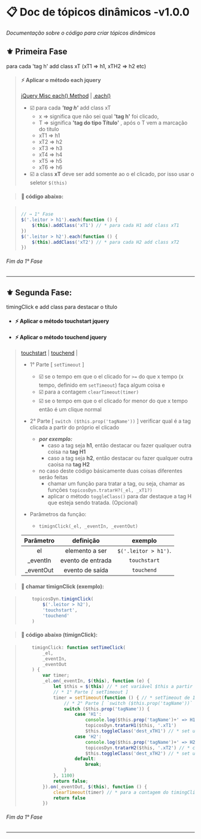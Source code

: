 # 📋 Doc de tópicos dinâmicos -v1.0.0

_Documentação sobre o código para criar tópicos dinâmicos_


## ⚜️ Primeira Fase
para cada 'tag h' add class xT (xT1 => h1, xTH2 => h2 etc)
>
> #### ⚡ Aplicar o **método each jquery**
>
> [jQuery Misc each() Method](https://www.w3schools.com/jquery/misc_each.asp) |
> [.each()](https://api.jquery.com/each/)
>
> - ☑️ para cada ___'tag h'___ add class xT
>    - x   => significa que não sei qual __'tag h'__ foi clicado,
>    - T   => significa __'tag do tipo Título'__ , após o T vem a marcação do titulo
>    - xT1 => h1
>    - xT2 => h2
>    - xT3 => h3
>    - xT4 => h4
>    - xT5 => h5
>    - xT6 => h6
> - ☑️ a class __xT__ deve ser add somente ao o el clicado, por isso usar o seletor `$(this)`
>
>

> #### 🚩 código abaixo:

> ```js
>
> // → 1° Fase
> $('.leitor > h1').each(function () {
>     $(this).addClass('xT1') // * para cada H1 add class xT1
> })
> $('.leitor > h2').each(function () {
>     $(this).addClass('xT2') // * para cada H2 add class xT2
> })
>
> ```
###### Fim da 1° Fase
----
## ⚜️  Segunda Fase:
timingClick  e add class para destacar o título

- #### ⚡ Aplicar o **método touchstart jquery**
- #### ⚡ Aplicar o **método touchend jquery**

> [touchstart]() |
> [touchend]() |
>
>    - 1° Parte [ `setTimeout` ]
>      - ☑️ se o tempo em que o el clicado for `>=` do que x tempo (x tempo, definido em `setTimeout`) faça algum coisa e
>      - ☑️   para a contagem `clearTimeout(timer)`
>      - ☑️ se o tempo em que o el clicado for menor do que x tempo então é um clique normal
>
>    - 2° Parte [ `switch ($this.prop('tagName'))` ] verificar qual é a tag clicada a partir do próprio el clicado
>       - ***por exemplo:***
>           - caso a tag seja **h1**, então destacar ou fazer qualquer outra coisa na **tag H1**
>           - caso a tag seja **h2**, então destacar ou fazer qualquer outra caoisa na **tag H2**
>       - no caso deste código básicamente duas coisas diferentes serão feitas
>           - chamar um função para tratar a tag, ou seja, chamar as funções `topicosDyn.tratarH?(_el, _xT1?)`
>           - aplicar o método `toggleClass()` para dar destaque a tag H que esteja sendo tratada. (Opcional)
>    - Parâmetros da função:
>       - `timignClick(_el, _eventIn, _eventOut)`
>
>    | Parâmetro | definição | exemplo |
>    |   :---:   |   :---:   | :---: |
>    | el | elemento a ser | `$('.leitor > h1')`.
>    | _eventIn | evento de entrada | `touchstart`
>    | _eventOut | evento de saída | `touchend`
>

> #### 🚩 chamar timignClick (exemplo):

> ```js
>     topicosDyn.timignClick(
>         $('.leitor > h2'),
>         'touchstart',
>         'touchend'
>     )
> ```

> #### 🚩 código abaixo (timignClick):

> ```js
>     timignClick: function setTimeClick(
>         _el,
>         _eventIn,
>         _eventOut
>     ) {
>         var timer;
>         _el.on(_eventIn, $(this), function (e) {
>             let $this = $(this) // * set variável $this a partir do el selecionado
>             // * 1° Parte [ setTimeout ]
>             timer = setTimeout(function () { // * setTimeout de 1s e 100ms
>                 // * 2° Parte [ `switch ($this.prop('tagName'))` ] verificar qual é a tag clicada a partir do próprio el clicado
>                 switch ($this.prop('tagName')) {
>                     case 'H1':
>                         console.log($this.prop('tagName')+' => H1')
>                         topicosDyn.tratarH1($this, '.xT1')
>                         $this.toggleClass('dest_xTH1') // * set uma class para destacar a tag H1    break;
>                     case 'H2':
>                         console.log($this.prop('tagName')+' => H2')
>                         topicosDyn.tratarH2($this, '.xT2') // * chamar a função tratarH2
>                         $this.toggleClass('dest_xTH2') // * set uma class para destacar a tag H1    break;
>                     default:
>                         break;
>                 }
>             }, 1100)
>             return false;
>         }).on(_eventOut, $(this), function () {
>             clearTimeout(timer) // * para a contagem do timingClick
>             return false
>         })
> ```
>

###### Fim da 1° Fase
----

